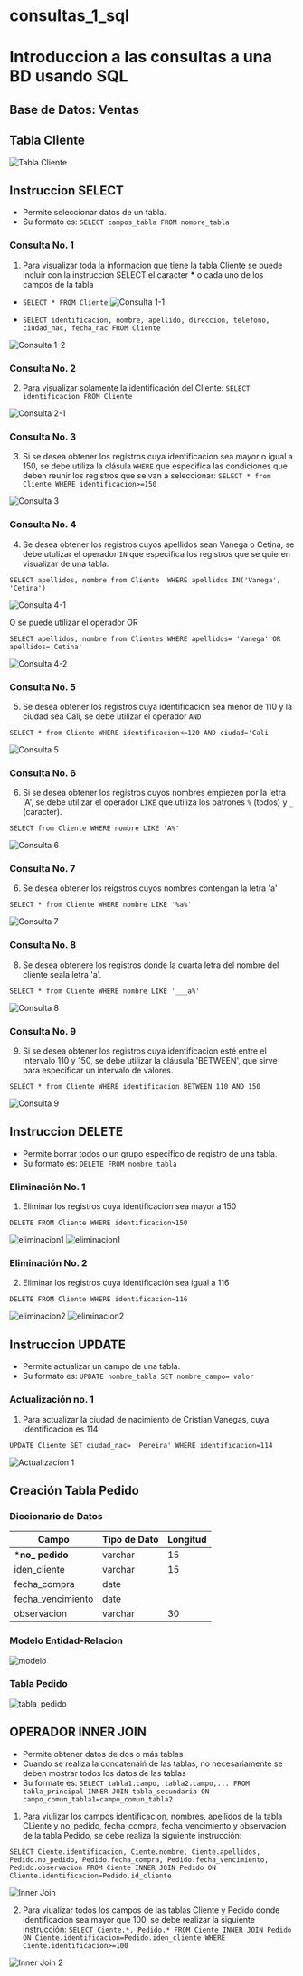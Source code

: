 # consultas_1_sql
#  Introduccion a las consultas a una BD usando SQL

## Base de Datos: Ventas
## Tabla Cliente

![Tabla Cliente](tabla_cliente.png "Tabla Cliente")

## Instruccion SELECT
- Permite seleccionar datos de un tabla.
- Su formato es: `SELECT campos_tabla FROM nombre_tabla`

### Consulta No. 1
1. Para visualizar toda la informacion que tiene la tabla Cliente se puede incluir con la instruccion SELECT el caracter **\*** o cada uno de los campos de la tabla

- `SELECT * FROM Cliente`
![Consulta 1-1](consulta1_1.png "Consulta 1-1")

- `SELECT identificacion, nombre, apellido, direccion, telefono, ciudad_nac, fecha_nac FROM Cliente`

![Consulta 1-2](consulta1_2.png "Consulta 1-2")


### Consulta No. 2

2. Para visualizar solamente la identificación del Cliente: `SELECT identificacion FROM Cliente`

![Consulta 2-1](consulta2_1.png "Consulta 2-1")

### Consulta No. 3
3. Si se desea obtener los registros cuya identificacion sea mayor o igual a 150, se debe utiliza la clásula `WHERE` que especifica las condiciones que deben reunir los registros que se van a seleccionar: `SELECT * from Cliente WHERE identificacion>=150`


![Consulta 3](consulta3.png "Consulta 3")

###  Consulta No. 4
4. Se desea obtener los registros cuyos apellidos sean Vanega o Cetina, se debe utulizar el operador `IN` que especifica los registros que se quieren  visualizar de una tabla.

`SELECT apellidos, nombre from Cliente  WHERE apellidos IN('Vanega', 'Cetina')`

![Consulta 4-1](consulta4_1.png "Consulta 4-1")


O se puede utilizar el operador OR

`SELECT apellidos, nombre from Clientes WHERE apellidos= 'Vanega' OR apellidos='Cetina'`

![Consulta 4-2](consulta4_2.png "Consulta 4-2")



###  Consulta No. 5
5. Se desea obtener los registros cuya identificación sea menor de 110 y la ciudad sea Cali, se debe utilizar el operador `AND`

`SELECT * from Cliente WHERE identificacion<=120 AND ciudad='Cali`

![Consulta 5](consulta5.png "Consulta 5")


###  Consulta No. 6
6. Si se desea obtener los registros cuyos nombres empiezen por la letra 'A', se debe utilizar el operador `LIKE` que utiliza los patrones `%` (todos) y `_` (caracter).

`SELECT from Cliente WHERE nombre LIKE 'A%'`

![Consulta 6](consulta6.png "Consulta 6")

###  Consulta No. 7
6. Se desea obtener los reigstros cuyos nombres contengan la letra 'a'


`SELECT * from Cliente WHERE nombre LIKE '%a%'`

![Consulta 7](consulta7.png "Consulta 7")

### Consulta No. 8

8. Se desea obtenere los registros donde la cuarta letra del nombre del cliente seala letra 'a'.

`SELECT * from Cliente WHERE nombre LIKE '___a%'`

![Consulta 8](consulta8.png "Consulta 8")


### Consulta No. 9

9. Si se desea obtener los registros cuya identificacion  esté entre el intervalo 110 y 150, se debe utilizar la cláusula 'BETWEEN', que sirve para especificar un intervalo de valores.

`SELECT * from Cliente WHERE identificacion BETWEEN 110 AND 150`

![Consulta 9](consulta9.png "Consulta 9")

## Instruccion DELETE
- Permite borrar todos o un grupo específico de registro de una tabla.
- Su formato es: `DELETE FROM nombre_tabla`

### Eliminación No. 1

1. Eliminar los registros cuya identificacion sea mayor a 150

`DELETE FROM Cliente WHERE identificacion>150`

![eliminacion1](eliminacion1.png "eliminacion1")
![eliminacion1](eliminacion1-1.png "eliminacion1")


### Eliminación No. 2

2. Eliminar los registros cuya identificación sea igual a 116

`DELETE FROM Cliente WHERE identificacion=116`

![eliminacion2](eliminacion2-1.png "eliminacion2")
![eliminacion2](eliminacion2-2.png "eliminacion2")



## Instruccion UPDATE
- Permite actualizar un campo de una tabla.
- Su formato es: `UPDATE nombre_tabla SET nombre_campo= valor`

### Actualización no. 1

1. Para actualizar la ciudad de nacimiento de Cristian Vanegas, cuya identificacion es 114

`UPDATE Cliente SET ciudad_nac= 'Pereira' WHERE identificacion=114`

![Actualizacion 1](actualizacion1.png "Actualizacion 1")



## Creación Tabla Pedido
### Diccionario de Datos
|Campo|Tipo de Dato|Longitud|
|-----|------------|--------|
|***no_ pedido**|varchar|15|
|iden_cliente|varchar|15|
|fecha_compra|date||
|fecha_vencimiento|date||
|observacion|varchar|30|


### Modelo Entidad-Relacion

![modelo](modelo.png "modelo")


### Tabla Pedido
![tabla_pedido](tabla_pedido.png "tabla_pedido")

## OPERADOR INNER JOIN
- Permite obtener datos de dos o más tablas
- Cuando se realiza la concatenaiń de las tablas, no necesariamente se deben mostrar todos los datos de las tablas
- Su formate es:
`SELECT tabla1.campo, tabla2.campo,... FROM tabla_principal INNER JOIN tabla_secundaria ON campo_comun_tabla1=campo_comun_tabla2`

1. Para viulizar los campos identificacion, nombres, apellidos de la tabla CLiente y no_pedido, fecha_compra, fecha_vencimiento y observacion de la tabla Pedido, se debe realiza la siguiente instrucción:

`SELECT Ciente.identificacion, Ciente.nombre, Ciente.apellidos, Pedido.no_pedido, Pedido.fecha_compra, Pedido.fecha_vencimiento, Pedido.observacion FROM Ciente INNER JOIN Pedido ON Cliente.identificacion=Pedido.id_cliente`

![Inner Join](innerjoin1.png "Inner Join")

2. Para viualizar todos los campos de las tablas Cliente y Pedido donde identificacion sea mayor que 100, se debe realizar la siguiente instrucción:
`SELECT Ciente.*, Pedido.* FROM Ciente INNER JOIN Pedido ON Ciente.identificacion=Pedido.iden_cliente WHERE Ciente.identificacion>=100`

![Inner Join 2](innerjoin2.png "Inner Join 2")
